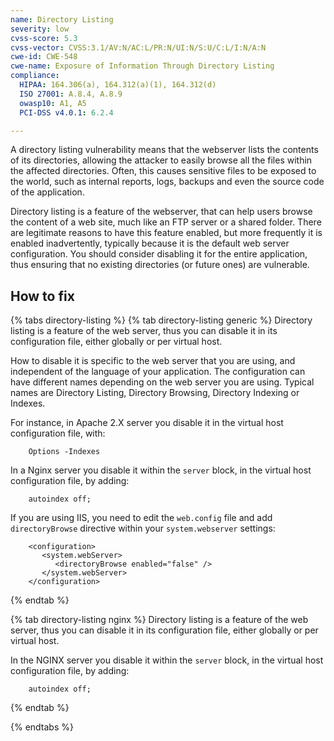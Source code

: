 ```yaml
---
name: Directory Listing
severity: low
cvss-score: 5.3
cvss-vector: CVSS:3.1/AV:N/AC:L/PR:N/UI:N/S:U/C:L/I:N/A:N
cwe-id: CWE-548
cwe-name: Exposure of Information Through Directory Listing
compliance:
  HIPAA: 164.306(a), 164.312(a)(1), 164.312(d)
  ISO 27001: A.8.4, A.8.9
  owasp10: A1, A5
  PCI-DSS v4.0.1: 6.2.4

---            
```


A directory listing vulnerability means that the webserver lists the contents of its directories, allowing the attacker to easily browse all the files within the affected directories. Often, this causes sensitive files to be exposed to the world, such as internal reports, logs, backups and even the source code of the application.

Directory listing is a feature of the webserver, that can help users browse the content of a web site, much like an FTP server or a shared folder. There are legitimate reasons to have this feature enabled, but more frequently it is enabled inadvertently, typically because it is the default web server configuration. You should consider disabling it for the entire application, thus ensuring that no existing directories (or future ones) are vulnerable.

## How to fix

{% tabs directory-listing %}
{% tab directory-listing generic %}
Directory listing is a feature of the web server, thus you can disable it in its configuration file, either globally or per virtual host.

How to disable it is specific to the web server that you are using, and independent of the language of your application. The configuration can have different names depending on the web server you are using. Typical names are Directory Listing, Directory Browsing, Directory Indexing or Indexes.

For instance, in Apache 2.X server you disable it in the virtual host configuration file, with:
```
    Options -Indexes
```

In a Nginx server you disable it within the `server` block, in the virtual host configuration file, by adding:
```
    autoindex off;
```

If you are using IIS, you need to edit the `web.config` file and add `directoryBrowse` directive within your `system.webserver` settings:
```
    <configuration>
       <system.webServer>
          <directoryBrowse enabled="false" />
       </system.webServer>
    </configuration>
```

{% endtab %}

{% tab directory-listing nginx %}
Directory listing is a feature of the web server, thus you can disable it in its configuration file, either globally or per virtual host.

In the NGINX server you disable it within the `server` block, in the virtual host configuration file, by adding:
```
    autoindex off;
```


{% endtab %}

{% endtabs %}
